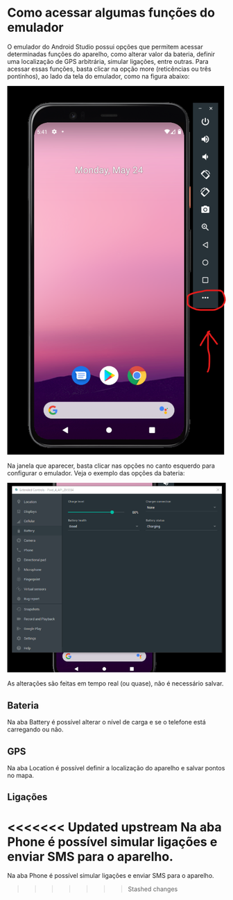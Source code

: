 # Como acessar algumas funções do emulador
O emulador do Android Studio possui opções que permitem acessar determinadas funções do aparelho, 
como alterar valor da bateria, definir uma localização de GPS arbitrária, simular ligações, 
entre outras.
Para acessar essas funções, basta clicar na opção more (reticências ou três pontinhos), ao lado da 
tela do emulador, como na figura abaixo:

![Opção de acesso as funções do emulador](tutorial-imgs/ex1.png)

Na janela que aparecer, basta clicar nas opções no canto esquerdo para configurar o emulador. Veja
o exemplo das opções da bateria:

![Opções de customização da bateria](tutorial-imgs/ex2.png)

As alterações são feitas em tempo real (ou quase), não é necessário salvar.

## Bateria
Na aba Battery é possível alterar o nível de carga e se o telefone está carregando ou não.

## GPS
Na aba Location é possível definir a localização do aparelho e salvar pontos no mapa.

## Ligações
<<<<<<< Updated upstream
Na aba Phone é possível simular ligações e enviar SMS para o aparelho.
=======
Na aba Phone é possível simular ligações e enviar SMS para o aparelho.
>>>>>>> Stashed changes
